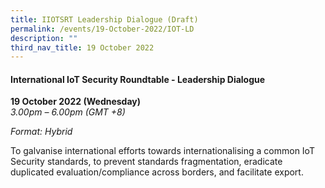 ```yaml
---
title: IIOTSRT Leadership Dialogue (Draft)
permalink: /events/19-October-2022/IOT-LD
description: ""
third_nav_title: 19 October 2022
---
```

#### **International IoT Security Roundtable - Leadership Dialogue**
 
**19 October 2022 (Wednesday)**  
*3.00pm – 6.00pm (GMT +8)*

*Format: Hybrid*

To galvanise international efforts towards internationalising a common IoT Security standards, to prevent standards fragmentation, eradicate duplicated evaluation/compliance across borders, and facilitate export.